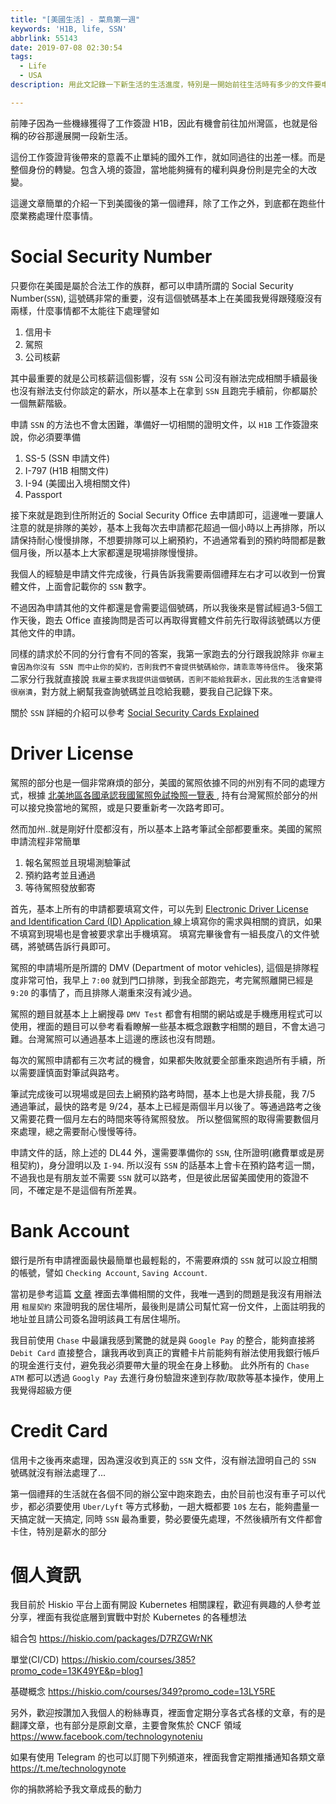 ```yaml
---
title: "[美國生活] - 菜鳥第一週"
keywords: 'H1B, life, SSN'
abbrlink: 55143
date: 2019-07-08 02:30:54
tags:
  - Life
  - USA
description: 用此文記錄一下新生活的生活進度，特別是一開始前往生活時有多少的文件要申請

---
```


前陣子因為一些機緣獲得了工作簽證 H1B，因此有機會前往加州灣區，也就是俗稱的矽谷那邊展開一段新生活。

這份工作簽證背後帶來的意義不止單純的國外工作，就如同過往的出差一樣。而是整個身份的轉變。包含入境的簽證，當地能夠擁有的權利與身份則是完全的大改變。

這邊文章簡單的介紹一下到美國後的第一個禮拜，除了工作之外，到底都在跑些什麼業務處理什麼事情。

# Social Security Number
只要你在美國是屬於合法工作的族群，都可以申請所謂的 Social Security Number(`SSN`), 這號碼非常的重要，沒有這個號碼基本上在美國我覺得跟殘廢沒有兩樣，什麼事情都不太能往下處理譬如
1. 信用卡
2. 駕照
3. 公司核薪

其中最重要的就是公司核薪這個影響，沒有 `SSN` 公司沒有辦法完成相關手續最後也沒有辦法支付你談定的薪水，所以基本上在拿到 `SSN` 且跑完手續前，你都屬於一個無薪階級。

申請 `SSN` 的方法也不會太困難，準備好一切相關的證明文件，以 `H1B` 工作簽證來說，你必須要準備

1. SS-5 (SSN 申請文件)
2. I-797 (H1B 相關文件)
3. I-94 (美國出入境相關文件)
4. Passport

接下來就是跑到住所附近的 Social Security Office 去申請即可，這邊唯一要讓人注意的就是排隊的美妙，基本上我每次去申請都花超過一個小時以上再排隊，所以請保持耐心慢慢排隊，不想要排隊可以上網預約，不過通常看到的預約時間都是數個月後，所以基本上大家都還是現場排隊慢慢排。

我個人的經驗是申請文件完成後，行員告訴我需要兩個禮拜左右才可以收到一份實體文件，上面會記載你的 `SSN` 數字。

不過因為申請其他的文件都還是會需要這個號碼，所以我後來是嘗試經過3-5個工作天後，跑去 Office 直接詢問是否可以再取得實體文件前先行取得該號碼以方便其他文件的申請。

同樣的請求於不同的分行會有不同的答案，我第一家跑去的分行跟我說除非 `你雇主會因為你沒有 SSN 而中止你的契約，否則我們不會提供號碼給你，請乖乖等待信件`。
後來第二家分行我就直接說 `我雇主要求我提供這個號碼，否則不能給我薪水，因此我的生活會變得很崩潰`，對方就上網幫我查詢號碼並且唸給我聽，要我自己記錄下來。

關於 `SSN` 詳細的介紹可以參考
[Social Security Cards Explained](https://www.youtube.com/watch?v=Erp8IAUouus)

# Driver License
駕照的部分也是一個非常麻煩的部分，美國的駕照依據不同的州別有不同的處理方式，根據
[北美地區各國承認我國駕照免試換照一覽表 ](https://www.mofa.gov.tw/Upload/WebArchive/1860/01link%E5%8C%97%E7%BE%8E%E5%9C%B0%E5%8D%80%E5%90%84%E5%9C%8B%E6%89%BF%E8%AA%8D%E6%88%91%E5%9C%8B%E9%A7%95%E7%85%A7%E5%85%8D%E8%A9%A6%E6%8F%9B%E7%85%A7%E4%B8%80%E8%A6%BD%E8%A1%A8_1080625.pdf), 持有台灣駕照於部分的州可以接兌換當地的駕照，或是只要重新考一次路考即可。

然而加州..就是剛好什麼都沒有，所以基本上路考筆試全部都要重來。美國的駕照申請流程非常簡單
1. 報名駕照並且現場測驗筆試
2. 預約路考並且通過
3. 等待駕照發放郵寄

首先，基本上所有的申請都要填寫文件，可以先到 [Electronic Driver License and Identification Card (ID) Application
](https://www.dmv.ca.gov/portal/dmv/detail/forms/dl/dl44) 線上填寫你的需求與相關的資訊，如果不填寫到現場也是會被要求拿出手機填寫。
填寫完畢後會有一組長度八的文件號碼，將號碼告訴行員即可。

駕照的申請場所是所謂的 DMV (Department of motor vehicles), 這個是排隊程度非常可怕，我早上 `7:00` 就到門口排隊，到我全部跑完，考完駕照離開已經是 `9:20` 的事情了，而且排隊人潮重來沒有減少過。

駕照的題目就基本上上網搜尋 `DMV Test` 都會有相關的網站或是手機應用程式可以使用，裡面的題目可以參考看看瞭解一些基本概念跟數字相關的題目，不會太過刁難。台灣駕照可以通過基本上這邊的應該也沒有問題。

每次的駕照申請都有三次考試的機會，如果都失敗就要全部重來跑過所有手續，所以需要謹慎面對筆試與路考。

筆試完成後可以現場或是回去上網預約路考時間，基本上也是大排長龍，我 7/5 通過筆試，最快的路考是 9/24，基本上已經是兩個半月以後了。等通過路考之後又需要花費一個月左右的時間來等待駕照發放。
所以整個駕照的取得需要數個月來處理，總之需要耐心慢慢等待。

申請文件的話，除上述的 DL44 外，還需要準備你的 `SSN`, 住所證明(繳費單或是房租契約)，身分證明以及 `I-94`.
所以沒有 `SSN` 的話基本上會卡在預約路考這一關，不過我也是有朋友並不需要 `SSN` 就可以路考，但是彼此居留美國使用的簽證不同，不確定是不是這個有所差異。

# Bank Account
銀行是所有申請裡面最快最簡單也最輕鬆的，不需要麻煩的 `SSN` 就可以設立相關的帳號，譬如 `Checking Account`, `Saving Account`.

當初是參考這篇 [文章](https://zi.media/@yidianzixun/post/9gAP3N) 裡面去準備相關的文件，我唯一遇到的問題是我沒有用辦法用 `租屋契約` 來證明我的居住場所，最後則是請公司幫忙寫一份文件，上面註明我的地址並且請公司簽名證明該員工有居住場所。

我目前使用 `Chase` 中最讓我感到驚艷的就是與 `Google Pay` 的整合，能夠直接將 `Debit Card` 直接整合，讓我再收到真正的實體卡片前能夠有辦法使用我銀行帳戶的現金進行支付，避免我必須要帶大量的現金在身上移動。
此外所有的 `Chase ATM` 都可以透過 `Googly Pay` 去進行身份驗證來達到存款/取款等基本操作，使用上我覺得超級方便

# Credit Card
信用卡之後再來處理，因為還沒收到真正的 `SSN` 文件，沒有辦法證明自己的 `SSN` 號碼就沒有辦法處理了...

第一個禮拜的生活就在各個不同的辦公室中跑來跑去，由於目前也沒有車子可以代步，都必須要使用 `Uber/Lyft` 等方式移動，一趟大概都要 `10$` 左右，能夠盡量一天搞定就一天搞定, 同時 `SSN` 最為重要，勢必要優先處理，不然後續所有文件都會卡住，特別是薪水的部分


# 個人資訊
我目前於 Hiskio 平台上面有開設 Kubernetes 相關課程，歡迎有興趣的人參考並分享，裡面有我從底層到實戰中對於 Kubernetes 的各種想法

組合包
https://hiskio.com/packages/D7RZGWrNK

單堂(CI/CD)
https://hiskio.com/courses/385?promo_code=13K49YE&p=blog1

基礎概念
https://hiskio.com/courses/349?promo_code=13LY5RE

另外，歡迎按讚加入我個人的粉絲專頁，裡面會定期分享各式各樣的文章，有的是翻譯文章，也有部分是原創文章，主要會聚焦於 CNCF 領域
https://www.facebook.com/technologynoteniu

如果有使用 Telegram 的也可以訂閱下列頻道來，裡面我會定期推播通知各類文章
https://t.me/technologynote

你的捐款將給予我文章成長的動力
<script type="text/javascript" src="https://cdnjs.buymeacoffee.com/1.0.0/button.prod.min.js" data-name="bmc-button" data-slug="hwchiu" data-color="#000000" data-emoji=""  data-font="Cookie" data-text="Buy me a coffee" data-outline-color="#fff" data-font-color="#fff" data-coffee-color="#fd0" ></script>